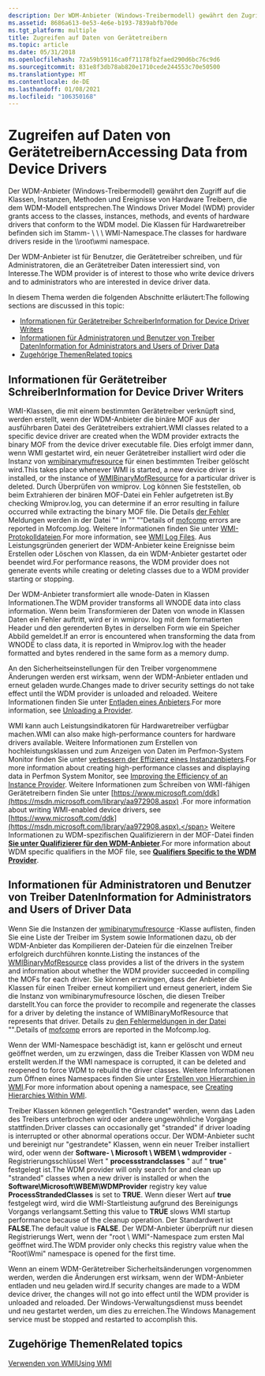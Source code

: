 ```yaml
---
description: Der WDM-Anbieter (Windows-Treibermodell) gewährt den Zugriff auf die Klassen, Instanzen, Methoden und Ereignisse von Hardware Treibern, die dem WDM-Modell entsprechen.
ms.assetid: 8686a613-0e53-4e6e-b193-7839abfb70de
ms.tgt_platform: multiple
title: Zugreifen auf Daten von Gerätetreibern
ms.topic: article
ms.date: 05/31/2018
ms.openlocfilehash: 72a59b59116ca0f71178fb2faed290d6bc76c9d6
ms.sourcegitcommit: 831e8f3db78ab820e1710cede244553c70e50500
ms.translationtype: MT
ms.contentlocale: de-DE
ms.lasthandoff: 01/08/2021
ms.locfileid: "106350168"
---
```

# <a name="accessing-data-from-device-drivers"></a><span data-ttu-id="52abf-103">Zugreifen auf Daten von Gerätetreibern</span><span class="sxs-lookup"><span data-stu-id="52abf-103">Accessing Data from Device Drivers</span></span>

<span data-ttu-id="52abf-104">Der WDM-Anbieter (Windows-Treibermodell) gewährt den Zugriff auf die Klassen, Instanzen, Methoden und Ereignisse von Hardware Treibern, die dem WDM-Modell entsprechen.</span><span class="sxs-lookup"><span data-stu-id="52abf-104">The Windows Driver Model (WDM) provider grants access to the classes, instances, methods, and events of hardware drivers that conform to the WDM model.</span></span> <span data-ttu-id="52abf-105">Die Klassen für Hardwaretreiber befinden sich im Stamm- \\ \\ \\ WMI-Namespace.</span><span class="sxs-lookup"><span data-stu-id="52abf-105">The classes for hardware drivers reside in the \\\\root\\wmi namespace.</span></span>

<span data-ttu-id="52abf-106">Der WDM-Anbieter ist für Benutzer, die Gerätetreiber schreiben, und für Administratoren, die an Gerätetreiber Daten interessiert sind, von Interesse.</span><span class="sxs-lookup"><span data-stu-id="52abf-106">The WDM provider is of interest to those who write device drivers and to administrators who are interested in device driver data.</span></span>

<span data-ttu-id="52abf-107">In diesem Thema werden die folgenden Abschnitte erläutert:</span><span class="sxs-lookup"><span data-stu-id="52abf-107">The following sections are discussed in this topic:</span></span>

-   [<span data-ttu-id="52abf-108">Informationen für Gerätetreiber Schreiber</span><span class="sxs-lookup"><span data-stu-id="52abf-108">Information for Device Driver Writers</span></span>](#information-for-device-driver-writers)
-   [<span data-ttu-id="52abf-109">Informationen für Administratoren und Benutzer von Treiber Daten</span><span class="sxs-lookup"><span data-stu-id="52abf-109">Information for Administrators and Users of Driver Data</span></span>](#information-for-administrators-and-users-of-driver-data)
-   [<span data-ttu-id="52abf-110">Zugehörige Themen</span><span class="sxs-lookup"><span data-stu-id="52abf-110">Related topics</span></span>](#related-topics)

## <a name="information-for-device-driver-writers"></a><span data-ttu-id="52abf-111">Informationen für Gerätetreiber Schreiber</span><span class="sxs-lookup"><span data-stu-id="52abf-111">Information for Device Driver Writers</span></span>

<span data-ttu-id="52abf-112">WMI-Klassen, die mit einem bestimmten Gerätetreiber verknüpft sind, werden erstellt, wenn der WDM-Anbieter die binäre MOF aus der ausführbaren Datei des Gerätetreibers extrahiert.</span><span class="sxs-lookup"><span data-stu-id="52abf-112">WMI classes related to a specific device driver are created when the WDM provider extracts the binary MOF from the device driver executable file.</span></span> <span data-ttu-id="52abf-113">Dies erfolgt immer dann, wenn WMI gestartet wird, ein neuer Gerätetreiber installiert wird oder die Instanz von [wmibinarymufresource](/windows/desktop/WmiCoreProv/wmibinarymofresource) für einen bestimmten Treiber gelöscht wird.</span><span class="sxs-lookup"><span data-stu-id="52abf-113">This takes place whenever WMI is started, a new device driver is installed, or the instance of [WMIBinaryMofResource](/windows/desktop/WmiCoreProv/wmibinarymofresource) for a particular driver is deleted.</span></span> <span data-ttu-id="52abf-114">Durch Überprüfen von wmiprov. Log können Sie feststellen, ob beim Extrahieren der binären MOF-Datei ein Fehler aufgetreten ist.</span><span class="sxs-lookup"><span data-stu-id="52abf-114">By checking Wmiprov.log, you can determine if an error resulting in failure occurred while extracting the binary MOF file.</span></span> <span data-ttu-id="52abf-115">Die Details [der Fehler](mofcomp.md) Meldungen werden in der Datei "" in "" ""</span><span class="sxs-lookup"><span data-stu-id="52abf-115">Details of [mofcomp](mofcomp.md) errors are reported in Mofcomp.log.</span></span> <span data-ttu-id="52abf-116">Weitere Informationen finden Sie unter [WMI-Protokolldateien](wmi-log-files.md).</span><span class="sxs-lookup"><span data-stu-id="52abf-116">For more information, see [WMI Log Files](wmi-log-files.md).</span></span> <span data-ttu-id="52abf-117">Aus Leistungsgründen generiert der WDM-Anbieter keine Ereignisse beim Erstellen oder Löschen von Klassen, da ein WDM-Anbieter gestartet oder beendet wird.</span><span class="sxs-lookup"><span data-stu-id="52abf-117">For performance reasons, the WDM provider does not generate events while creating or deleting classes due to a WDM provider starting or stopping.</span></span>

<span data-ttu-id="52abf-118">Der WDM-Anbieter transformiert alle wnode-Daten in Klassen Informationen.</span><span class="sxs-lookup"><span data-stu-id="52abf-118">The WDM provider transforms all WNODE data into class information.</span></span> <span data-ttu-id="52abf-119">Wenn beim Transformieren der Daten von wnode in Klassen Daten ein Fehler auftritt, wird er in wmiprov. log mit dem formatierten Header und den gerenderten Bytes in derselben Form wie ein Speicher Abbild gemeldet.</span><span class="sxs-lookup"><span data-stu-id="52abf-119">If an error is encountered when transforming the data from WNODE to class data, it is reported in Wmiprov.log with the header formatted and bytes rendered in the same form as a memory dump.</span></span>

<span data-ttu-id="52abf-120">An den Sicherheitseinstellungen für den Treiber vorgenommene Änderungen werden erst wirksam, wenn der WDM-Anbieter entladen und erneut geladen wurde.</span><span class="sxs-lookup"><span data-stu-id="52abf-120">Changes made to driver security settings do not take effect until the WDM provider is unloaded and reloaded.</span></span> <span data-ttu-id="52abf-121">Weitere Informationen finden Sie unter [Entladen eines Anbieters](unloading-a-provider.md).</span><span class="sxs-lookup"><span data-stu-id="52abf-121">For more information, see [Unloading a Provider](unloading-a-provider.md).</span></span>

<span data-ttu-id="52abf-122">WMI kann auch Leistungsindikatoren für Hardwaretreiber verfügbar machen.</span><span class="sxs-lookup"><span data-stu-id="52abf-122">WMI can also make high-performance counters for hardware drivers available.</span></span> <span data-ttu-id="52abf-123">Weitere Informationen zum Erstellen von hochleistungsklassen und zum Anzeigen von Daten im Perfmon-System Monitor finden Sie unter [verbessern der Effizienz eines Instanzanbieters](improving-the-efficiency-of-an-instance-provider.md).</span><span class="sxs-lookup"><span data-stu-id="52abf-123">For more information about creating high-performance classes and displaying data in Perfmon System Monitor, see [Improving the Efficiency of an Instance Provider](improving-the-efficiency-of-an-instance-provider.md).</span></span> <span data-ttu-id="52abf-124">Weitere Informationen zum Schreiben von WMI-fähigen Gerätetreibern finden Sie unter [https://www.microsoft.com/ddk](https://msdn.microsoft.com/library/aa972908.aspx) .</span><span class="sxs-lookup"><span data-stu-id="52abf-124">For more information about writing WMI-enabled device drivers, see [https://www.microsoft.com/ddk](https://msdn.microsoft.com/library/aa972908.aspx).</span></span> <span data-ttu-id="52abf-125">Weitere Informationen zu WDM-spezifischen Qualifizierern in der MOF-Datei finden [**Sie unter Qualifizierer für den WDM-Anbieter**](qualifiers-specific-to-the-wdm-provider.md).</span><span class="sxs-lookup"><span data-stu-id="52abf-125">For more information about WDM specific qualifiers in the MOF file, see [**Qualifiers Specific to the WDM Provider**](qualifiers-specific-to-the-wdm-provider.md).</span></span>

## <a name="information-for-administrators-and-users-of-driver-data"></a><span data-ttu-id="52abf-126">Informationen für Administratoren und Benutzer von Treiber Daten</span><span class="sxs-lookup"><span data-stu-id="52abf-126">Information for Administrators and Users of Driver Data</span></span>

<span data-ttu-id="52abf-127">Wenn Sie die Instanzen der [wmibinarymufresource](/windows/desktop/WmiCoreProv/wmibinarymofresource) -Klasse auflisten, finden Sie eine Liste der Treiber im System sowie Informationen dazu, ob der WDM-Anbieter das Kompilieren der-Dateien für die einzelnen Treiber erfolgreich durchführen konnte.</span><span class="sxs-lookup"><span data-stu-id="52abf-127">Listing the instances of the [WMIBinaryMofResource](/windows/desktop/WmiCoreProv/wmibinarymofresource) class provides a list of the drivers in the system and information about whether the WDM provider succeeded in compiling the MOFs for each driver.</span></span> <span data-ttu-id="52abf-128">Sie können erzwingen, dass der Anbieter die Klassen für einen Treiber erneut kompiliert und erneut generiert, indem Sie die Instanz von wmibinarymufresource löschen, die diesen Treiber darstellt.</span><span class="sxs-lookup"><span data-stu-id="52abf-128">You can force the provider to recompile and regenerate the classes for a driver by deleting the instance of WMIBinaryMofResource that represents that driver.</span></span> <span data-ttu-id="52abf-129">Details zu [den Fehlermeldungen in der Datei](mofcomp.md) "".</span><span class="sxs-lookup"><span data-stu-id="52abf-129">Details of [mofcomp](mofcomp.md) errors are reported in the Mofcomp.log.</span></span>

<span data-ttu-id="52abf-130">Wenn der WMI-Namespace beschädigt ist, kann er gelöscht und erneut geöffnet werden, um zu erzwingen, dass die Treiber Klassen von WDM neu erstellt werden.</span><span class="sxs-lookup"><span data-stu-id="52abf-130">If the WMI namespace is corrupted, it can be deleted and reopened to force WDM to rebuild the driver classes.</span></span> <span data-ttu-id="52abf-131">Weitere Informationen zum Öffnen eines Namespaces finden Sie unter [Erstellen von Hierarchien in WMI](creating-hierarchies-within-wmi.md).</span><span class="sxs-lookup"><span data-stu-id="52abf-131">For more information about opening a namespace, see [Creating Hierarchies Within WMI](creating-hierarchies-within-wmi.md).</span></span>

<span data-ttu-id="52abf-132">Treiber Klassen können gelegentlich "Gestrandet" werden, wenn das Laden des Treibers unterbrochen wird oder andere ungewöhnliche Vorgänge stattfinden.</span><span class="sxs-lookup"><span data-stu-id="52abf-132">Driver classes can occasionally get "stranded" if driver loading is interrupted or other abnormal operations occur.</span></span> <span data-ttu-id="52abf-133">Der WDM-Anbieter sucht und bereinigt nur "gestrandete" Klassen, wenn ein neuer Treiber installiert wird, oder wenn der **Software- \\ Microsoft \\ WBEM \\ wdmprovider** -Registrierungsschlüssel Wert " **processstrandclasses** " auf " **true**" festgelegt ist.</span><span class="sxs-lookup"><span data-stu-id="52abf-133">The WDM provider will only search for and clean up "stranded" classes when a new driver is installed or when the **Software\\Microsoft\\WBEM\\WDMProvider** registry key value **ProcessStrandedClasses** is set to **TRUE**.</span></span> <span data-ttu-id="52abf-134">Wenn dieser Wert auf **true** festgelegt wird, wird die WMI-Startleistung aufgrund des Bereinigungs Vorgangs verlangsamt.</span><span class="sxs-lookup"><span data-stu-id="52abf-134">Setting this value to **TRUE** slows WMI startup performance because of the cleanup operation.</span></span> <span data-ttu-id="52abf-135">Der Standardwert ist **FALSE**.</span><span class="sxs-lookup"><span data-stu-id="52abf-135">The default value is **FALSE**.</span></span> <span data-ttu-id="52abf-136">Der WDM-Anbieter überprüft nur diesen Registrierungs Wert, wenn der "root \\ WMI"-Namespace zum ersten Mal geöffnet wird.</span><span class="sxs-lookup"><span data-stu-id="52abf-136">The WDM provider only checks this registry value when the "Root\\Wmi" namespace is opened for the first time.</span></span>

<span data-ttu-id="52abf-137">Wenn an einem WDM-Gerätetreiber Sicherheitsänderungen vorgenommen werden, werden die Änderungen erst wirksam, wenn der WDM-Anbieter entladen und neu geladen wird.</span><span class="sxs-lookup"><span data-stu-id="52abf-137">If security changes are made to a WDM device driver, the changes will not go into effect until the WDM provider is unloaded and reloaded.</span></span> <span data-ttu-id="52abf-138">Der Windows-Verwaltungsdienst muss beendet und neu gestartet werden, um dies zu erreichen.</span><span class="sxs-lookup"><span data-stu-id="52abf-138">The Windows Management service must be stopped and restarted to accomplish this.</span></span>

## <a name="related-topics"></a><span data-ttu-id="52abf-139">Zugehörige Themen</span><span class="sxs-lookup"><span data-stu-id="52abf-139">Related topics</span></span>

<dl> <dt>

[<span data-ttu-id="52abf-140">Verwenden von WMI</span><span class="sxs-lookup"><span data-stu-id="52abf-140">Using WMI</span></span>](using-wmi.md)
</dt> </dl>

 

 
